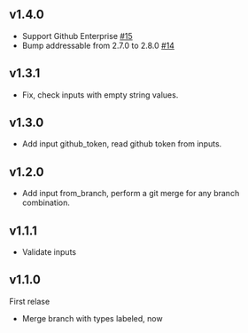 ## v1.4.0

- Support Github Enterprise [#15](https://github.com/devmasx/merge-branch/pull/15)
- Bump addressable from 2.7.0 to 2.8.0 [#14](https://github.com/devmasx/merge-branch/pull/14)

## v1.3.1

- Fix, check inputs with empty string values.

## v1.3.0

- Add input github_token, read github token from inputs.

## v1.2.0

- Add input from_branch, perform a git merge for any branch combination.

## v1.1.1

- Validate inputs

## v1.1.0

First relase

- Merge branch with types labeled, now
